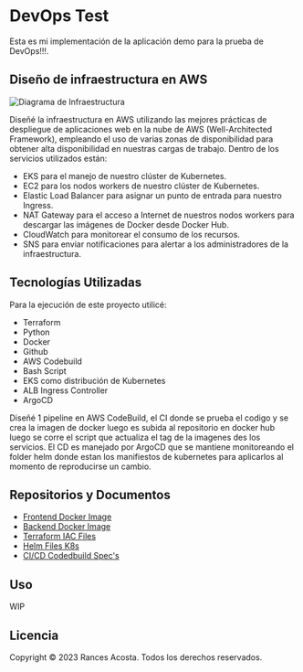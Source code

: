 # DevOps Test

Esta es mi implementación de la aplicación demo para la prueba de DevOps!!!.

## Diseño de infraestructura en AWS

![Diagrama de Infraestructura](https://i.ibb.co/PFhw5Bf/Simetrik-Dev-Ops-Test-Racosta.jpg)

Diseñé la infraestructura en AWS utilizando las mejores prácticas de despliegue de aplicaciones web en la nube de AWS (Well-Architected Framework), empleando el uso de varias zonas de disponibilidad para obtener alta disponibilidad en nuestras cargas de trabajo. Dentro de los servicios utilizados están:

- EKS para el manejo de nuestro clúster de Kubernetes.
- EC2 para los nodos workers de nuestro clúster de Kubernetes.
- Elastic Load Balancer para asignar un punto de entrada para nuestro Ingress.
- NAT Gateway para el acceso a Internet de nuestros nodos workers para descargar las imágenes de Docker desde Docker Hub.
- CloudWatch para monitorear el consumo de los recursos.
- SNS para enviar notificaciones para alertar a los administradores de la infraestructura.


## Tecnologías Utilizadas

Para la ejecución de este proyecto utilicé:

- Terraform
- Python
- Docker
- Github
- AWS Codebuild
- Bash Script
- EKS como distribución de Kubernetes
- ALB Ingress Controller
- ArgoCD

Diseñé 1 pipeline en AWS CodeBuild, el CI donde se prueba el codigo y se crea la imagen de docker luego es subida al repositorio en docker hub luego se corre el script que actualiza el tag de la imagenes des los servicios. El CD es manejado por ArgoCD que se mantiene monitoreando el folder helm donde estan los manifiestos de kubernetes para aplicarlos al momento de reproducirse un cambio.

## Repositorios y Documentos

- [Frontend Docker Image](https://hub.docker.com/r/xkingrd/simetrik-frontend)
- [Backend Docker Image](https://hub.docker.com/r/xkingrd/simetrik-backend)
- [Terraform IAC Files](https://github.com/rancesking/Challenge-sm/tree/main/Terraform)
- [Helm Files K8s](https://github.com/rancesking/Challenge-sm/tree/main/helm)
- [CI/CD Codedbuild Spec's](https://github.com/rancesking/Challenge-sm/blob/main/buildspec.yml)


## Uso

WIP

## Licencia

Copyright © 2023 Rances Acosta. Todos los derechos reservados.